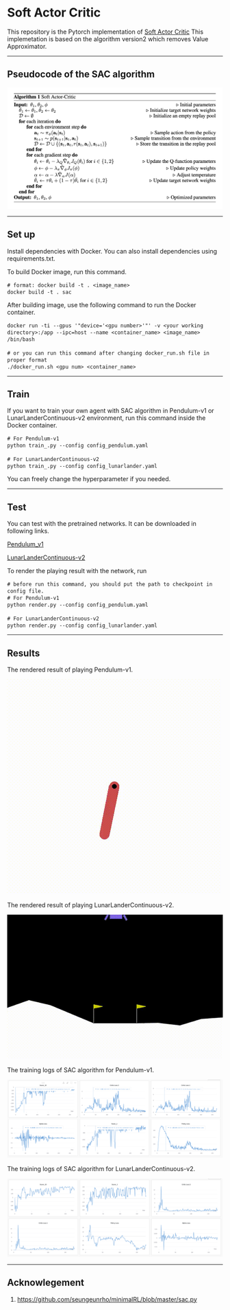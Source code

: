 # Soft Actor Critic

This repository is the Pytorch implementation of [Soft Actor Critic](https://arxiv.org/abs/1801.01290)
This implemetation is based on the algorithm version2 which removes Value Approximator. 

---

## Pseudocode of the SAC algorithm
![Pseudocode](./imgs/sac_pseudo.png)

---

## Set up

Install dependencies with Docker. You can also install dependencies using requirements.txt.

To build Docker image, run this command.
```
# format: docker build -t . <image_name>
docker build -t . sac
```

After building image, use the following command to run the Docker container.
```
docker run -ti --gpus '"device='<gpu number>'"' -v <your working directory>:/app --ipc=host --name <container_name> <image_name> /bin/bash

# or you can run this command after changing docker_run.sh file in proper format
./docker_run.sh <gpu num> <container_name>
```
---

## Train
If you want to train your own agent with SAC algorithm in Pendulum-v1 or LunarLanderContinuous-v2 environment, run this command inside the Docker container.
```
# For Pendulum-v1
python train_.py --config config_pendulum.yaml

# For LunarLanderContinuous-v2
python train_.py --config config_lunarlander.yaml
```

You can freely change the hyperparameter if you needed.

---
## Test

You can test with the pretrained networks.
It can be downloaded in following links.

[Pendulum_v1](https://drive.google.com/file/d/1rc9KF1G0cVeGfKsK8y8NGGHjmFtfEUWN/view?usp=share_link)

[LunarLanderContinuous-v2](https://drive.google.com/file/d/1migtiJc9Eu8iAueeYY3MGOr825Y3mcoa/view?usp=share_link)

To render the playing result with the network, run
```
# before run this command, you should put the path to checkpoint in config file.
# For Pendulum-v1
python render.py --config config_pendulum.yaml

# For LunarLanderContinuous-v2
python render.py --config config_lunarlander.yaml
```

---
## Results

The rendered result of playing Pendulum-v1.

![Pendulum_result](./gifs/pendulum_v1.gif)

The rendered result of playing LunarLanderContinuous-v2.

![LunarLander_result](./gifs/lunarlander_v2.gif)

The training logs of SAC algorithm for Pendulum-v1.

![Training_logs](./imgs/pendulum.png)

The training logs of SAC algorithm for LunarLanderContinuous-v2.

![Training_logs_vanilla](./imgs/lunarlander.png)

---
## Acknowlegement
1. https://github.com/seungeunrho/minimalRL/blob/master/sac.py
